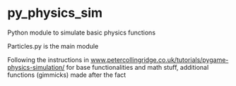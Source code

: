# py_physics_sim
Python module to simulate basic physics functions

Particles.py is the main module

Following the instructions in www.petercollingridge.co.uk/tutorials/pygame-physics-simulation/ for base functionalities and math stuff, additional functions (gimmicks) made after the fact
